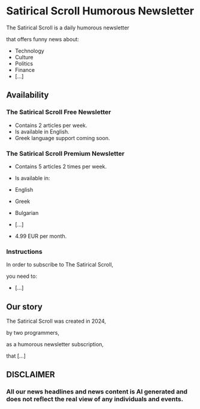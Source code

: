 # Satirical Scroll Humorous Newsletter

The Satirical Scroll is a daily humorous newsletter

that offers funny news about:

 - Technology
 - Culture
 - Politics
 - Finance
 - [...]


## Availability

### The Satirical Scroll Free Newsletter

 - Contains 2 articles per week.
 - Is available in English.
 - Greek language support coming soon.

### The Satirical Scroll Premium Newsletter

 - Contains 5 articles 2 times per week.
 - Is available in:
 - English
 - Greek
 - Bulgarian
 - [...]

 - 4.99 EUR per month.

### Instructions

In order to subscribe to The Satirical Scroll,

you need to:

 - [...]

## Our story

The Satirical Scroll was created in 2024,

by two programmers,

as a humorous newsletter subscription,

that [...]


## DISCLAIMER

### All our news headlines and news content is AI generated and does not reflect the real view of any individuals and events.
